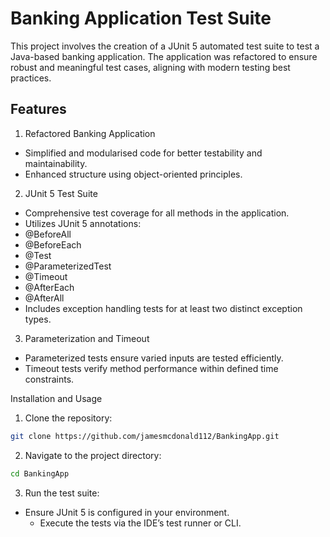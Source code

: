 # Banking Application Test Suite

This project involves the creation of a JUnit 5 automated test suite to test a Java-based banking application. The application was refactored to ensure robust and meaningful test cases, aligning with modern testing best practices.

## Features
1. Refactored Banking Application
 - Simplified and modularised code for better testability and maintainability.
 - Enhanced structure using object-oriented principles.
2. JUnit 5 Test Suite
  - Comprehensive test coverage for all methods in the application.
  - Utilizes JUnit 5 annotations:
  - @BeforeAll
  - @BeforeEach
  - @Test
  - @ParameterizedTest
  - @Timeout
  - @AfterEach
  - @AfterAll
  - Includes exception handling tests for at least two distinct exception types.
3. Parameterization and Timeout
  - Parameterized tests ensure varied inputs are tested efficiently.
  - Timeout tests verify method performance within defined time constraints.

Installation and Usage
1. Clone the repository:
 ```bash
git clone https://github.com/jamesmcdonald112/BankingApp.git
```

2. Navigate to the project directory:
```bash
cd BankingApp
```

3. Run the test suite:
  - Ensure JUnit 5 is configured in your environment.
	- Execute the tests via the IDE’s test runner or CLI.
